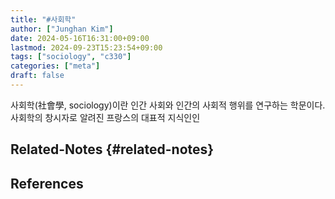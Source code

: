 ```yaml
---
title: "#사회학"
author: ["Junghan Kim"]
date: 2024-05-16T16:31:00+09:00
lastmod: 2024-09-23T15:23:54+09:00
tags: ["sociology", "c330"]
categories: ["meta"]
draft: false
---
```


사회학(社會學, sociology)이란 인간 사회와 인간의 사회적 행위를 연구하는 학문이다. 사회학의 창시자로 알려진 프랑스의 대표적 지식인인


## Related-Notes {#related-notes}

## References

<style>.csl-entry{text-indent: -1.5em; margin-left: 1.5em;}</style><div class="csl-bib-body">
</div>
